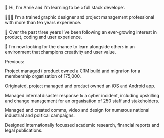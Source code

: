 👋 Hi, I'm Amie and I'm learning to be a full stack developer.

🧑🏻‍💻 I’m a trained graphic designer and project management professional with more than ten years experience. 

🍎 Over the past three years I’ve been following an ever-growing interest in product, coding and user experience. 

🚀 I’m now looking for the chance to learn alongside others in an environment that champions creativity and user value.

Previous:

Project managed / product owned a CRM build and migration for a membership organisation of 175,000.

Originated, project managed and product owned an iOS and Android app.

Managed internal disaster response to a cyber incident, including upskilling and change management for an organisation of 250 staff and stakeholders.

Managed and created comms, video and design for numerous national industrial and political campaigns.

Designed internationally focussed academic research, financial reports and legal publications.
